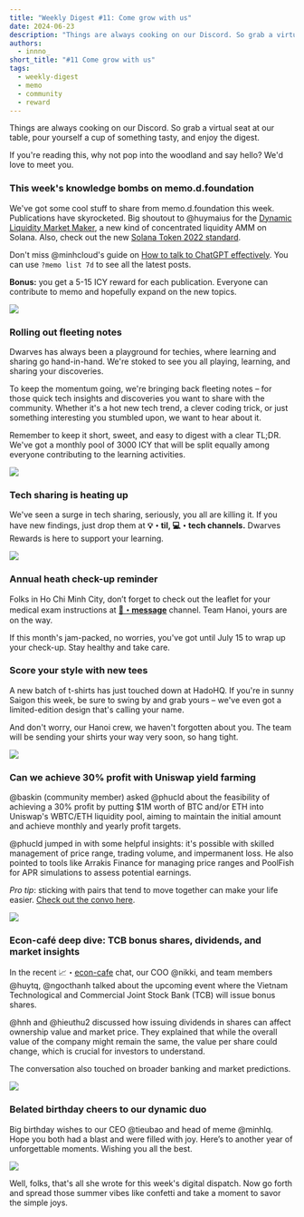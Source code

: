 ```yaml
---
title: "Weekly Digest #11: Come grow with us"
date: 2024-06-23
description: "Things are always cooking on our Discord. So grab a virtual seat at our table, pour yourself a cup of something tasty, and read the digest. If you're reading this, why not pop into the woodland and say hello? We'd love to meet you."
authors:
  - innno_
short_title: "#11 Come grow with us"
tags:
  - weekly-digest
  - memo
  - community
  - reward
---
```


Things are always cooking on our Discord. So grab a virtual seat at our table, pour yourself a cup of something tasty, and enjoy the digest.

If you're reading this, why not pop into the woodland and say hello? We'd love to meet you.

### This week's knowledge bombs on memo.d.foundation

We've got some cool stuff to share from memo.d.foundation this week. Publications have skyrocketed. Big shoutout to @huymaius for the [Dynamic Liquidity Market Maker](https://memo.d.foundation/playground/01_literature/dynamic-liquidity-market-a-new-form-of-concentrated-liquidity-amm-on-solana/), a new kind of concentrated liquidity AMM on Solana. Also, check out the new [Solana Token 2022 standard](https://memo.d.foundation/playground/01_literature/introduce-to-solana-token-2022-new-standard-to-create-a-token-in-solana/).

Don't miss @minhcloud's guide on [How to talk to ChatGPT effectively](https://memo.d.foundation/playground/00_fleeting/how-to-talk-to-chatgpt-effectively/). You can use `?memo list 7d` to see all the latest posts.

**Bonus:** you get a 5-15 ICY reward for each publication. Everyone can contribute to memo and hopefully expand on the new topics.

![](assets/11-come-grow-with-us-memo-publication.png)

### Rolling out fleeting notes

Dwarves has always been a playground for techies, where learning and sharing go hand-in-hand. We're stoked to see you all playing, learning, and sharing your discoveries.

To keep the momentum going, we're bringing back fleeting notes – for those quick tech insights and discoveries you want to share with the community. Whether it's a hot new tech trend, a clever coding trick, or just something interesting you stumbled upon, we want to hear about it.

Remember to keep it short, sweet, and easy to digest with a clear TL;DR. We've got a monthly pool of 3000 ICY that will be split equally among everyone contributing to the learning activities.

![](assets/11-come-grow-with-us-fleeting-note.png)

### Tech sharing is heating up

We've seen a surge in tech sharing, seriously, you all are killing it. If you have new findings, just drop them at **💡・til, 💻・tech channels.** Dwarves Rewards is here to support your learning.

![](assets/11-come-grow-with-us-reading.png)

### Annual heath check-up reminder

Folks in Ho Chi Minh City, don’t forget to check out the leaflet for your medical exam instructions at [**📌・message**](https://discord.com/channels/462663954813157376/1249591418746306570/1252160647983005706) channel. Team Hanoi, yours are on the way.

If this month's jam-packed, no worries, you've got until July 15 to wrap up your check-up. Stay healthy and take care.

### Score your style with new tees

A new batch of t-shirts has just touched down at HadoHQ. If you're in sunny Saigon this week, be sure to swing by and grab yours – we've even got a limited-edition design that's calling your name.

And don't worry, our Hanoi crew, we haven't forgotten about you. The team will be sending your shirts your way very soon, so hang tight.

![](assets/11-come-grow-with-us-tshirt.png)

### Can we achieve 30% profit with Uniswap yield farming

@baskin (community member) asked @phucld about the feasibility of achieving a 30% profit by putting $1M worth of BTC and/or ETH into Uniswap's WBTC/ETH liquidity pool, aiming to maintain the initial amount and achieve monthly and yearly profit targets.

@phucld jumped in with some helpful insights: it's possible with skilled management of price range, trading volume, and impermanent loss. He also pointed to tools like Arrakis Finance for managing price ranges and PoolFish for APR simulations to assess potential earnings.

_Pro tip_: sticking with pairs that tend to move together can make your life easier. [Check out the convo here](https://discord.com/channels/462663954813157376/1216788839880724562/1251504848583655515).

![](assets/11-come-grow-with-uniswap.png)

### Econ-café deep dive: TCB bonus shares, dividends, and market insights

In the recent 📈・[econ-cafe](https://discord.com/channels/462663954813157376/1216788839880724562/1252821854670946345) chat, our COO @nikki, and team members @huytq, @ngocthanh talked about the upcoming event where the Vietnam Technological and Commercial Joint Stock Bank (TCB) will issue bonus shares.

@hnh and @hieuthu2 discussed how issuing dividends in shares can affect ownership value and market price. They explained that while the overall value of the company might remain the same, the value per share could change, which is crucial for investors to understand.

The conversation also touched on broader banking and market predictions.

![](assets/11-come-grow-with-us-econ-cafe.png)

### Belated birthday cheers to our dynamic duo

Big birthday wishes to our CEO @tieubao and head of meme @minhlq. Hope you both had a blast and were filled with joy. Here’s to another year of unforgettable moments. Wishing you all the best.

![](assets/11-come-grow-with-us-birthday.png)

Well, folks, that's all she wrote for this week's digital dispatch. Now go forth and spread those summer vibes like confetti and take a moment to savor the simple joys.
